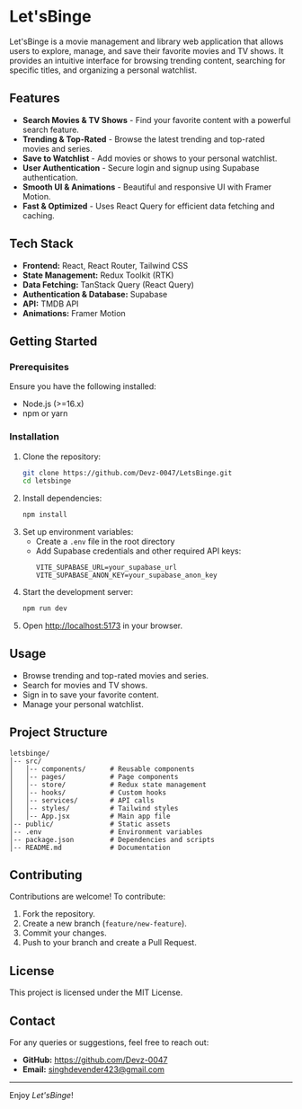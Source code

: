 # Let'sBinge

Let'sBinge is a movie management and library web application that allows users to explore, manage, and save their favorite movies and TV shows. It provides an intuitive interface for browsing trending content, searching for specific titles, and organizing a personal watchlist. 

## Features

- **Search Movies & TV Shows** - Find your favorite content with a powerful search feature.
- **Trending & Top-Rated** - Browse the latest trending and top-rated movies and series.
- **Save to Watchlist** - Add movies or shows to your personal watchlist.
- **User Authentication** - Secure login and signup using Supabase authentication.
- **Smooth UI & Animations** - Beautiful and responsive UI with Framer Motion.
- **Fast & Optimized** - Uses React Query for efficient data fetching and caching.

## Tech Stack

- **Frontend:** React, React Router, Tailwind CSS
- **State Management:** Redux Toolkit (RTK)
- **Data Fetching:** TanStack Query (React Query)
- **Authentication & Database:** Supabase
- **API:** TMDB API
- **Animations:** Framer Motion

## Getting Started

### Prerequisites

Ensure you have the following installed:

- Node.js (>=16.x)
- npm or yarn

### Installation

1. Clone the repository:
   ```sh
   git clone https://github.com/Devz-0047/LetsBinge.git
   cd letsbinge
   ```
2. Install dependencies:
   ```sh
   npm install
   ```
3. Set up environment variables:
   - Create a `.env` file in the root directory
   - Add Supabase credentials and other required API keys:
     ```env
     VITE_SUPABASE_URL=your_supabase_url
     VITE_SUPABASE_ANON_KEY=your_supabase_anon_key
     ```
4. Start the development server:
   ```sh
   npm run dev
   ```
5. Open [http://localhost:5173](http://localhost:5173) in your browser.

## Usage

- Browse trending and top-rated movies and series.
- Search for movies and TV shows.
- Sign in to save your favorite content.
- Manage your personal watchlist.

## Project Structure

```
letsbinge/
│-- src/
│   │-- components/      # Reusable components
│   │-- pages/           # Page components
│   │-- store/           # Redux state management
│   │-- hooks/           # Custom hooks
│   │-- services/        # API calls
│   │-- styles/          # Tailwind styles
│   │-- App.jsx          # Main app file
│-- public/              # Static assets
│-- .env                 # Environment variables
│-- package.json         # Dependencies and scripts
│-- README.md            # Documentation
```

## Contributing

Contributions are welcome! To contribute:

1. Fork the repository.
2. Create a new branch (`feature/new-feature`).
3. Commit your changes.
4. Push to your branch and create a Pull Request.

## License

This project is licensed under the MIT License.

## Contact

For any queries or suggestions, feel free to reach out:

- **GitHub:** https://github.com/Devz-0047
- **Email:** singhdevender423@gmail.com

---

Enjoy _Let'sBinge_!

